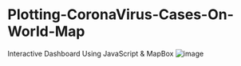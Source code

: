 # Plotting-CoronaVirus-Cases-On-World-Map
Interactive Dashboard Using JavaScript &amp; MapBox
![image](https://user-images.githubusercontent.com/78610073/137769950-cea991c2-c4ac-412e-8816-b1c66932829d.png)
